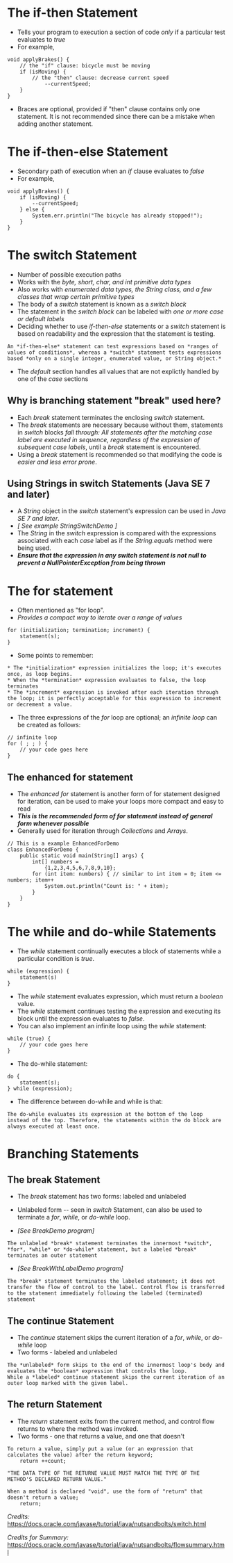 # The if-then Statement
* Tells your program to execution a section of code *only* if a particular test evaluates to *true*
* For example,
```
void applyBrakes() {
    // the "if" clause: bicycle must be moving
    if (isMoving) {
        // the "then" clause: decrease current speed
            --currentSpeed;
    }
}
```
* Braces are optional, provided if "then" clause contains only one statement. It is not recommended since there can be a mistake when adding another statement.

# The if-then-else Statement
* Secondary path of execution when an *if* clause evaluates to *false*
* For example,
```
void applyBrakes() {
    if (isMoving) {
        --currentSpeed;
    } else {
        System.err.println("The bicycle has already stopped!");
    }
}
```

# The switch Statement
* Number of possible execution paths
* Works with the *byte, short, char, and int primitive data types*
* Also works with *enumerated data types, the String class, and a few classes that wrap certain primitive types*
* The body of a *switch* statement is known as a *switch block*
* The statement in the *switch block* can be labeled with *one or more case or default labels*
* Deciding whether to use *if-then-else* statements or a *switch* statement is based on readability and the expression that the statement is testing.
```
An *if-then-else* statement can test expressions based on *ranges of values of conditions*, whereas a *switch* statement tests expressions based *only on a single integer, enumerated value, or String object.*
```
* The *default* section handles all values that are not explictly handled by one of the *case* sections

## Why is branching statement "break" used here?
* Each *break* statement terminates the enclosing *switch* statement.
* The *break* statements are necessary because without them, statements in *switch* blocks *fall through: All statements after the matching case label are executed in sequence, regardless of the expression of subsequent case labels*, until a *break* statement is encountered.
* Using a *break* statement is recommended so that modifying the code is *easier and less error prone*.

## Using Strings in switch Statements (Java SE 7 and later)
* A *String* object in the *switch* statement's expression can be used in *Java SE 7 and later*.
* *[ See example StringSwitchDemo ]*
* The *String* in the *switch* expression is compared with the expressions associated with each *case* label as if the *String.equals* method were being used.
* ***Ensure that the expression in any switch statement is not null to prevent a NullPointerException from being thrown***

# The for statement
* Often mentioned as "for loop".
* *Provides a compact way to iterate over a range of values*
```
for (initialization; termination; increment) {
    statement(s);
}
```
* Some points to remember:
```
* The *initialization* expression initializes the loop; it's executes once, as loop begins.
* When the *termination* expression evaluates to false, the loop terminates
* The *increment* expression is invoked after each iteration through the loop; it is perfectly acceptable for this expression to increment or decrement a value.
```
* The three expressions of the *for* loop are optional; an *infinite loop* can be created as follows:
```
// infinite loop
for ( ; ; ) {
    // your code goes here
}
```

## The enhanced for statement
* The *enhanced for* statement is another form of for statement designed for iteration, can be used to make your loops more compact and easy to read
* ***This is the recommended form of for statement instead of general form whenever possible***
* Generally used for iteration through *Collections* and *Arrays*.
```
// This is a example EnhancedForDemo
class EnhancedForDemo {
    public static void main(String[] args) {
        int[] numbers =
            {1,2,3,4,5,6,7,8,9,10};
        for (int item: numbers) { // similar to int item = 0; item <= numbers; item++
            System.out.println("Count is: " + item);
        }
    }
}
```

# The while and do-while Statements
* The *while* statement continually executes a block of statements while a particular condition is *true*.
```
while (expression) {
    statement(s)
}
```
* The *while* statement evaluates expression, which must return a *boolean* value.
* The *while* statement continues testing the expression and executing its block until the expression evaluates to *false*.
* You can also implement an infinite loop using the *while* statement:
```
while (true) {
    // your code goes here
}
```

* The do-while statement:
```
do {
    statement(s);
} while (expression);
```
* The difference between do-while and while is that:
```
The do-while evaluates its expression at the bottom of the loop instead of the top. Therefore, the statements within the do block are always executed at least once.
```


# Branching Statements
## The break Statement
* The *break* statement has two forms: labeled and unlabeled

* Unlabeled form -- seen in *switch* Statement, can also be used to terminate a *for*, *while*, or *do-while* loop.
* *[See BreakDemo program]*
```
The unlabeled *break* statement terminates the innermost *switch*, *for*, *while* or *do-while* statement, but a labeled *break* terminates an outer statement
```
* *[See BreakWithLabelDemo program]*
```
The *break* statement terminates the labeled statement; it does not transfer the flow of control to the label. Control flow is transferred to the statement immediately following the labeled (terminated) statement
```

## The continue Statement
* The *continue* statement skips the current iteration of a *for*, *while*, or *do-while* loop
* Two forms - labeled and unlabeled
```
The *unlabeled* form skips to the end of the innermost loop's body and evaluates the *boolean* expression that controls the loop.
While a *labeled* continue statement skips the current iteration of an outer loop marked with the given label.
```

## The return Statement
* The *return* statement exits from the current method, and control flow returns to where the method was invoked.
* Two forms - one that returns a value, and one that doesn't
```
To return a value, simply put a value (or an expression that calculates the value) after the return keyword;
    return ++count;

"THE DATA TYPE OF THE RETURNE VALUE MUST MATCH THE TYPE OF THE METHOD'S DECLARED RETURN VALUE."

When a method is declared "void", use the form of "return" that doesn't return a value;
    return;
```

*Credits:* https://docs.oracle.com/javase/tutorial/java/nutsandbolts/switch.html

*Credits for Summary:* https://docs.oracle.com/javase/tutorial/java/nutsandbolts/flowsummary.html
